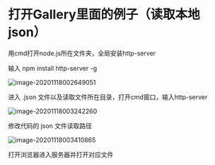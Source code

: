 # 打开Gallery里面的例子（读取本地json）

用cmd打开node.js所在文件夹，全局安装http-server

输入 npm install http-server -g 

![image-20201118002649051](https://i.loli.net/2020/11/18/o1vUzNLeg8qrcWS.png)

进入 .json 文件以及读取文件所在目录，打开cmd窗口，输入http-server

![image-20201118003242260](https://i.loli.net/2020/11/18/zuxmIMGhQdKiRZb.png)

修改代码的 json 文件读取路径

![image-20201118003410865](https://i.loli.net/2020/11/18/ulA5zOR7WCP3ik2.png)

打开浏览器进入服务器并打开对应文件